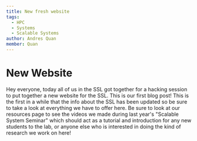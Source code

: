 ```yaml
---
title: New fresh website
tags:
  - HPC
  - Systems
  - Scalable Systems
author: Andres Quan
member: Quan
---
```


# New Website

Hey everyone, today all of us in the SSL got together for a hacking session to put together a new website for the SSL. This is our first blog post! This is the first in a while that the info about the SSL has been updated so be sure to take a look at everything we have to offer here. Be sure to look at our resources page to see the videos we made during last year's "Scalable System Seminar" which should act as a tutorial and introduction for any new students to the lab, or anyone else who is interested in doing the kind of research we work on here!
